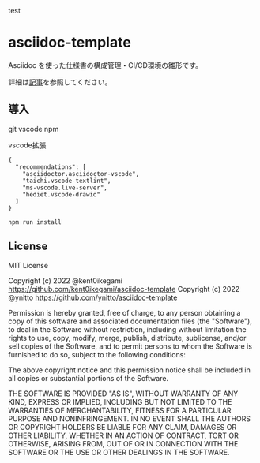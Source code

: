 test
# asciidoc-template

Asciidoc を使った仕様書の構成管理・CI/CD環境の雛形です。

詳細は[記事](https://qiita.com/ynitto/items/fa44aae90c927e52613c)を参照してください。


## 導入

git
vscode
npm

vscode拡張
```
{
  "recommendations": [
    "asciidoctor.asciidoctor-vscode",
    "taichi.vscode-textlint",
    "ms-vscode.live-server",
    "hediet.vscode-drawio"
  ]
}
```

```
npm run install
```

## License

MIT License

Copyright (c) 2022 @kent0ikegami <add aws deploy settings> https://github.com/kent0ikegami/asciidoc-template
Copyright (c) 2022 @ynitto <original> https://github.com/ynitto/asciidoc-template

Permission is hereby granted, free of charge, to any person obtaining a copy
of this software and associated documentation files (the "Software"), to deal
in the Software without restriction, including without limitation the rights
to use, copy, modify, merge, publish, distribute, sublicense, and/or sell
copies of the Software, and to permit persons to whom the Software is
furnished to do so, subject to the following conditions:

The above copyright notice and this permission notice shall be included in all
copies or substantial portions of the Software.

THE SOFTWARE IS PROVIDED "AS IS", WITHOUT WARRANTY OF ANY KIND, EXPRESS OR
IMPLIED, INCLUDING BUT NOT LIMITED TO THE WARRANTIES OF MERCHANTABILITY,
FITNESS FOR A PARTICULAR PURPOSE AND NONINFRINGEMENT. IN NO EVENT SHALL THE
AUTHORS OR COPYRIGHT HOLDERS BE LIABLE FOR ANY CLAIM, DAMAGES OR OTHER
LIABILITY, WHETHER IN AN ACTION OF CONTRACT, TORT OR OTHERWISE, ARISING FROM,
OUT OF OR IN CONNECTION WITH THE SOFTWARE OR THE USE OR OTHER DEALINGS IN THE
SOFTWARE.